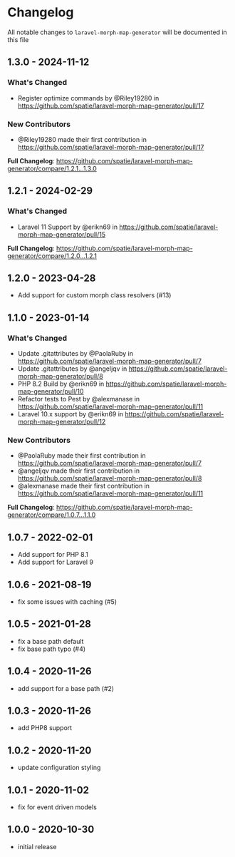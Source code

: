 # Changelog

All notable changes to `laravel-morph-map-generator` will be documented in this file

## 1.3.0 - 2024-11-12

### What's Changed

* Register optimize commands by @Riley19280 in https://github.com/spatie/laravel-morph-map-generator/pull/17

### New Contributors

* @Riley19280 made their first contribution in https://github.com/spatie/laravel-morph-map-generator/pull/17

**Full Changelog**: https://github.com/spatie/laravel-morph-map-generator/compare/1.2.1...1.3.0

## 1.2.1 - 2024-02-29

### What's Changed

* Laravel 11 Support by @erikn69 in https://github.com/spatie/laravel-morph-map-generator/pull/15

**Full Changelog**: https://github.com/spatie/laravel-morph-map-generator/compare/1.2.0...1.2.1

## 1.2.0 - 2023-04-28

- Add support for custom morph class resolvers (#13)

## 1.1.0 - 2023-01-14

### What's Changed

- Update .gitattributes by @PaolaRuby in https://github.com/spatie/laravel-morph-map-generator/pull/7
- Update .gitattributes by @angeljqv in https://github.com/spatie/laravel-morph-map-generator/pull/8
- PHP 8.2 Build by @erikn69 in https://github.com/spatie/laravel-morph-map-generator/pull/10
- Refactor tests to Pest by @alexmanase in https://github.com/spatie/laravel-morph-map-generator/pull/11
- Laravel 10.x support by @erikn69 in https://github.com/spatie/laravel-morph-map-generator/pull/12

### New Contributors

- @PaolaRuby made their first contribution in https://github.com/spatie/laravel-morph-map-generator/pull/7
- @angeljqv made their first contribution in https://github.com/spatie/laravel-morph-map-generator/pull/8
- @alexmanase made their first contribution in https://github.com/spatie/laravel-morph-map-generator/pull/11

**Full Changelog**: https://github.com/spatie/laravel-morph-map-generator/compare/1.0.7...1.1.0

## 1.0.7 - 2022-02-01

- Add support for PHP 8.1
- Add support for Laravel 9

## 1.0.6 - 2021-08-19

- fix some issues with caching (#5)

## 1.0.5 - 2021-01-28

- fix a base path default
- fix base path typo (#4)

## 1.0.4 - 2020-11-26

- add support for a base path (#2)

## 1.0.3 - 2020-11-26

- add PHP8 support

## 1.0.2 - 2020-11-20

- update configuration styling

## 1.0.1 - 2020-11-02

- fix for event driven models

## 1.0.0 - 2020-10-30

- initial release
